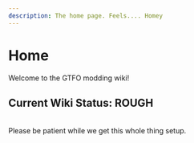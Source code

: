```yaml
---
description: The home page. Feels.... Homey
---
```


# Home

Welcome to the GTFO modding wiki!&#x20;

## Current Wiki Status: ROUGH

\
Please be patient while we get this whole thing setup.
